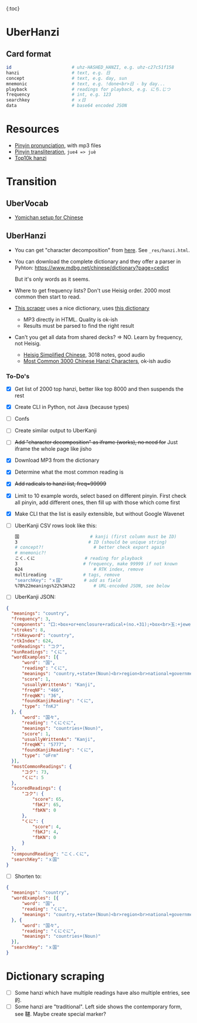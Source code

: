 {:toc}

# UberHanzi



## Card format

```bash
id						 # uhz-HASHED_HANZI, e.g. uhz-c27c51f158
hanzi					 # text, e.g. 日										
concept					 # text, e.g. day, sun
mnemonic 				 # text, e.g. !done<br>日 - by day...	
playback 				 # readings for playback, e.g. にち.じつ
frequency				 # int, e.g. 123
searchkey				 # ｘ日
data					 # base64 encoded JSON
```



# Resources

- [Pinyin pronunciation](https://chinese.yabla.com/chinese-pinyin-chart.php), with mp3 files
- [Pinyin transliteration](https://mandarintools.com/pychart.html), `jue4 => juè`
- [Top10k hanzi](https://lingua.mtsu.edu/chinese-computing/statistics/char/list.php?Which=MO)



# Transition





## UberVocab

- [Yomichan setup for Chinese](https://gist.github.com/shoui520/25460fd2e9fb194d3e5152fa2ce42ca2)



## UberHanzi

- You can get "character decomposition" from [here](https://www.mdbg.net/chinese/dictionary?page=worddict&wdrst=0&wdqb=%E5%86%B5). See `_res/hanzi.html`.

- You can download the complete dictionary and they offer a parser in Pyhton: https://www.mdbg.net/chinese/dictionary?page=cedict

  But it's only words as it seems.

- Where to get frequency lists? Don't use Heisig order. 2000 most common then start to read.

- [This scraper](https://github.com/afzafri/Chinese-Pinyin-Dictionary-API) uses a nice dictionary, uses [this dictionary](https://chinese.yabla.com/chinese-english-pinyin-dictionary.php?define=%E9%A5%BC)

  - MP3 directly in HTML. Quality is ok-ish
  - Results must be parsed to find the right result

- Can't you get all data from shared decks? => NO. Learn by frequency, not Heisig.

  - [Heisig Simplified Chinese](https://ankiweb.net/shared/info/1984285834), 3018 notes, good audio
  - [Most Common 3000 Chinese Hanzi Characters](https://ankiweb.net/shared/info/39888802), ok-ish audio



### To-Do's

- [x] Get list of 2000 top hanzi, better like top 8000 and then suspends the rest

- [x] Create CLI in Python, not Java (because types)

- [ ] Confs

- [ ] Create similar output to UberKanji

- [ ]  ~~Add "character decomposition" as iframe (works), no need for~~ Just iframe the whole page like jisho

- [x]  Download MP3 from the dictionary

- [x]  Determine what the most common reading is

- [x]  ~~Add radicals to hanzi list, freq=99999~~

- [x]  Limit to 10 example words, select based on different pinyin. First check all pinyin, add different ones, then fill up with those which come first

- [x]  Make CLI that the list is easily extensible, but without Google Wavenet

- [ ] UberKanji CSV rows look like this:

  ```bash
  国                           # kanji (first column must be ID)
  3                           # ID (should be unique string)																
  # concept?!					# better check export again 
  # mnemonic?!
  こく.くに					  # reading for playback
  3							# frequency, make 99999 if not known
  624							# RTK index, remove
  multireading				# tags, remove
  "searchKey": "ｘ国"		   # add as field
  %7B%22meanings%22%3A%22		# URL-encoded JSON, see below 
  ```

- [ ]  UberKanji JSON:

  ```json
  {
  	"meanings": "country",
  	"frequency": 3,
  	"components": "囗:+box+or+enclosure+radical+(no.+31);+box<br>玉:+jewel;+ball",
  	"strokes": 8,
  	"rtkKeyword": "country",
  	"rtkIndex": 624,
  	"onReadings": "コク",
  	"kunReadings": "くに",
  	"wordExamples": [{
  		"word": "国",
  		"reading": "くに",
  		"meanings": "country,+state+(Noun)<br>region<br>national+government,+central+government<br>home+(i.e.+hometown,+home+country)<br>province+(of+Japan)<br>land,+earth",
  		"score": 1,
  		"usuallyWrittenAs": "Kanji",
  		"freqNF": "466",
  		"freqWK": "36",
  		"foundKanjiReading": "くに",
  		"type": "fnKJ"
  	}, {
  		"word": "国々",
  		"reading": "くにぐに",
  		"meanings": "countries+(Noun)",
  		"score": 1,
  		"usuallyWrittenAs": "Kanji",
  		"freqWK": "5777",
  		"foundKanjiReading": "くに",
  		"type": "oFrm"
  	}],
  	"mostCommonReadings": {
  		"コク": 73,
  		"くに": 5
  	},
  	"scoredReadings": {
  		"コク": {
  			"score": 65,
  			"fbKJ": 65,
  			"fbKN": 0
  		},
  		"くに": {
  			"score": 4,
  			"fbKJ": 4,
  			"fbKN": 0
  		}
  	},
  	"compoundReading": "こく.くに",
  	"searchKey": "ｘ国"
  }
  ```

- [ ]  Shorten to:

  ```json
  {
  	"meanings": "country",
  	"wordExamples": [{
  		"word": "国",
  		"reading": "くに",
  		"meanings": "country,+state+(Noun)<br>region<br>national+government,+central+government<br>home+(i.e.+hometown,+home+country)<br>province+(of+Japan)<br>land,+earth",
  	}, {
  		"word": "国々",
  		"reading": "くにぐに",
  		"meanings": "countries+(Noun)"
  	}],
  	"searchKey": "ｘ国"
  }
  ```
  
  # Dictionary scraping
  
  - [ ] Some hanzi which have multiple readings have also multiple entries, see 的. 
  - [ ] Some hanzi are "traditional". Left side shows the contemporary form, see 韆. Maybe create special marker?